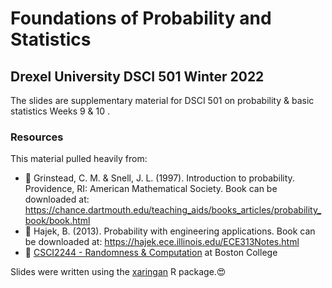 # Foundations of Probability and Statistics
## Drexel University DSCI 501 Winter 2022


The slides are supplementary material for DSCI 501 on probability &amp; basic statistics Weeks 9 & 10 .  

### Resources 
This material pulled heavily from:  
* 📖 Grinstead, C. M. & Snell, J. L. (1997). Introduction to probability. Providence, RI: American Mathematical Society. Book can be downloaded at: https://chance.dartmouth.edu/teaching_aids/books_articles/probability_book/book.html 
* 📖  Hajek, B. (2013). Probability with engineering applications. Book can be downloaded at: https://hajek.ece.illinois.edu/ECE313Notes.html
* 📝 [CSCI2244 - Randomness & Computation](http://www.cs.bc.edu/~straubin/csci2244-2019/syllabus.html) at Boston College


Slides were written using the [xaringan](https://CRAN.R-project.org/package=xaringan) R package.😍
